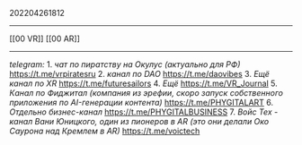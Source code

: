 202204261812
***
[[00 VR]] [[00 AR]]
***
*telegram:*
	1. *чат по пиратству на Окулус (актуально для РФ)*
	https://t.me/vrpiratesru
	2. *канал по DAO*
	https://t.me/daovibes
	3. *Ещё канал по XR*
	https://t.me/futuresailors
	4. *Ещё*
	https://t.me/VR_Journal
	5. *Канал по Фиджитал (компания из эрефии, скоро запуск собственного приложения по AI-генерации контента)*
	https://t.me/PHYGITALART
	6. *Отдельно бизнес-канал*
	https://t.me/PHYGITALBUSINESS
	7. *Войс Тех - канал Вани Юницкого, один из пионеров в AR 
	(это они делали Око Саурона над Кремлем в AR)*
	https://t.me/voictech
